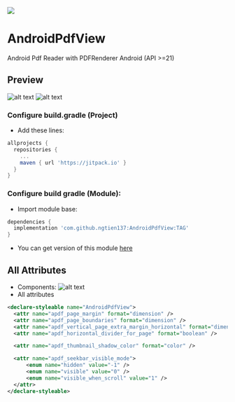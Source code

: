 [![](https://jitpack.io/v/ngtien137/AndroidPdfView.svg)](https://jitpack.io/#ngtien137/AndroidPdfView)
# AndroidPdfView
Android Pdf Reader with PDFRenderer Android (API >=21)
## Preview 
![alt text](https://github.com/ngtien137/AndroidPdfView/blob/master/resource/preview.gif) 
![alt text](https://github.com/ngtien137/AndroidPdfView/blob/master/resource/img_demo.png) 
### Configure build.gradle (Project)
* Add these lines:
```gradle
allprojects {
  repositories {
    ...
    maven { url 'https://jitpack.io' }
  }
}
```
### Configure build gradle (Module):
* Import module base:
```gradle
dependencies {
  implementation 'com.github.ngtien137:AndroidPdfView:TAG'
}
```
* You can get version of this module [here](https://jitpack.io/#ngtien137AndroidPdfView)
## All Attributes 
* Components:
![alt text](https://github.com/ngtien137/AndroidPdfView/blob/master/resource/img_demo.png) 
* All attributes
```xml
<declare-styleable name="AndroidPdfView">
  <attr name="apdf_page_margin" format="dimension" />
  <attr name="apdf_page_boundaries" format="dimension" />
  <attr name="apdf_vertical_page_extra_margin_horizontal" format="dimension" />
  <attr name="apdf_horizontal_divider_for_page" format="boolean" />

  <attr name="apdf_thumbnail_shadow_color" format="color" />

  <attr name="apdf_seekbar_visible_mode">
      <enum name="hidden" value="-1" />
      <enum name="visible" value="0" />
      <enum name="visible_when_scroll" value="1" />
  </attr>
</declare-styleable>
```
